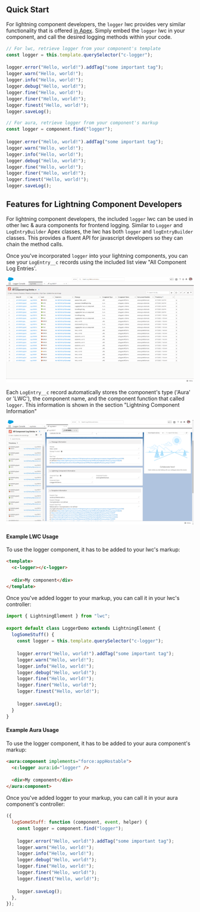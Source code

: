 ## Quick Start

For lightning component developers, the `logger` lwc provides very similar functionality that is offered [in Apex](./Logger-for-Apex). Simply embed the `logger` lwc in your component, and call the desired logging methods within your code.

```javascript
// For lwc, retrieve logger from your component's template
const logger = this.template.querySelector("c-logger");

logger.error("Hello, world!").addTag("some important tag");
logger.warn("Hello, world!");
logger.info("Hello, world!");
logger.debug("Hello, world!");
logger.fine("Hello, world!");
logger.finer("Hello, world!");
logger.finest("Hello, world!");
logger.saveLog();
```

```javascript
// For aura, retrieve logger from your component's markup
const logger = component.find("logger");

logger.error("Hello, world!").addTag("some important tag");
logger.warn("Hello, world!");
logger.info("Hello, world!");
logger.debug("Hello, world!");
logger.fine("Hello, world!");
logger.finer("Hello, world!");
logger.finest("Hello, world!");
logger.saveLog();
```

## Features for Lightning Component Developers

For lightning component developers, the included `logger` lwc can be used in other lwc & aura components for frontend logging. Similar to `Logger` and `LogEntryBuilder` Apex classes, the lwc has both `logger` and `logEntryBuilder` classes. This provides a fluent API for javascript developers so they can chain the method calls.

Once you've incorporated `logger` into your lightning components, you can see your `LogEntry__c` records using the included list view "All Component Log Entries'.

![Component Log Entries List View](./images/component-entries-list-view.png)

Each `LogEntry__c` record automatically stores the component's type ('Aura' or 'LWC'), the component name, and the component function that called `logger`. This information is shown in the section "Lightning Component Information"

![Component Log Entry Record](./images/component-entry-record-detail.png)

#### Example LWC Usage

To use the logger component, it has to be added to your lwc's markup:

```html
<template>
  <c-logger></c-logger>

  <div>My component</div>
</template>
```

Once you've added logger to your markup, you can call it in your lwc's controller:

```javascript
import { LightningElement } from "lwc";

export default class LoggerDemo extends LightningElement {
  logSomeStuff() {
    const logger = this.template.querySelector("c-logger");

    logger.error("Hello, world!").addTag("some important tag");
    logger.warn("Hello, world!");
    logger.info("Hello, world!");
    logger.debug("Hello, world!");
    logger.fine("Hello, world!");
    logger.finer("Hello, world!");
    logger.finest("Hello, world!");

    logger.saveLog();
  }
}
```

#### Example Aura Usage

To use the logger component, it has to be added to your aura component's markup:

```html
<aura:component implements="force:appHostable">
  <c:logger aura:id="logger" />

  <div>My component</div>
</aura:component>
```

Once you've added logger to your markup, you can call it in your aura component's controller:

```javascript
({
  logSomeStuff: function (component, event, helper) {
    const logger = component.find("logger");

    logger.error("Hello, world!").addTag("some important tag");
    logger.warn("Hello, world!");
    logger.info("Hello, world!");
    logger.debug("Hello, world!");
    logger.fine("Hello, world!");
    logger.finer("Hello, world!");
    logger.finest("Hello, world!");

    logger.saveLog();
  },
});
```

